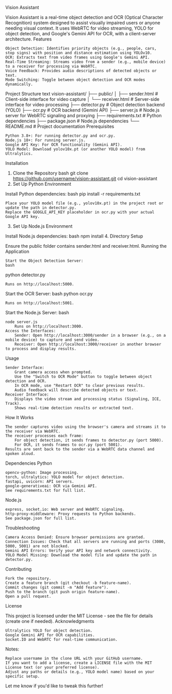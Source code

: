 Vision Assistant

Vision Assistant is a real-time object detection and OCR (Optical Character Recognition) system designed to assist visually impaired users or anyone needing visual context. It uses WebRTC for video streaming, YOLO for object detection, and Google's Gemini API for OCR, with a client-server architecture.
Features

    Object Detection: Identifies priority objects (e.g., people, cars, stop signs) with position and distance estimation using YOLOv10.
    OCR: Extracts text from video frames using Google's Gemini API.
    Real-Time Streaming: Streams video from a sender (e.g., mobile device) to a receiver for processing via WebRTC.
    Voice Feedback: Provides audio descriptions of detected objects or text.
    Mode Switching: Toggle between object detection and OCR modes dynamically.

Project Structure
text
vision-assistant/
├── public/
│   ├── sender.html      # Client-side interface for video capture
│   └── receiver.html    # Server-side interface for video processing
├── detector.py          # Object detection backend (YOLO)
├── ocr.py               # OCR backend (Gemini API)
├── server.js            # Node.js server for WebRTC signaling and proxying
├── requirements.txt     # Python dependencies
├── package.json         # Node.js dependencies
└── README.md            # Project documentation
Prerequisites

    Python 3.8+: For running detector.py and ocr.py.
    Node.js 18+: For running server.js.
    Google API Key: For OCR functionality (Gemini API).
    YOLO Model: Download yolov10x.pt (or another YOLO model) from Ultralytics.

Installation
1. Clone the Repository
bash
git clone https://github.com/username/vision-assistant.git
cd vision-assistant
2. Set Up Python Environment

Install Python dependencies:
bash
pip install -r requirements.txt

    Place your YOLO model file (e.g., yolov10x.pt) in the project root or update the path in detector.py.
    Replace the GOOGLE_API_KEY placeholder in ocr.py with your actual Google API key.

3. Set Up Node.js Environment

Install Node.js dependencies:
bash
npm install
4. Directory Setup

Ensure the public folder contains sender.html and receiver.html.
Running the Application

    Start the Object Detection Server:
    bash

python detector.py

    Runs on http://localhost:5000.

Start the OCR Server:
bash
python ocr.py

    Runs on http://localhost:5001.

Start the Node.js Server:
bash

    node server.js
        Runs on http://localhost:3000.
    Access the Interfaces:
        Sender: Open http://localhost:3000/sender in a browser (e.g., on a mobile device) to capture and send video.
        Receiver: Open http://localhost:3000/receiver in another browser to process and display results.

Usage

    Sender Interface:
        Grant camera access when prompted.
        Use the "Switch to OCR Mode" button to toggle between object detection and OCR.
        In OCR mode, use "Restart OCR" to clear previous results.
        Audio feedback will describe detected objects or text.
    Receiver Interface:
        Displays the video stream and processing status (Signaling, ICE, Track).
        Shows real-time detection results or extracted text.

How It Works

    The sender captures video using the browser's camera and streams it to the receiver via WebRTC.
    The receiver processes each frame:
        For object detection, it sends frames to detector.py (port 5000).
        For OCR, it sends frames to ocr.py (port 5001).
    Results are sent back to the sender via a WebRTC data channel and spoken aloud.

Dependencies
Python

    opencv-python: Image processing.
    torch, ultralytics: YOLO model for object detection.
    fastapi, uvicorn: API servers.
    google-generativeai: OCR via Gemini API.
    See requirements.txt for full list.

Node.js

    express, socket.io: Web server and WebRTC signaling.
    http-proxy-middleware: Proxy requests to Python backends.
    See package.json for full list.

Troubleshooting

    Camera Access Denied: Ensure browser permissions are granted.
    Connection Issues: Check that all servers are running and ports (3000, 5000, 5001) are not blocked.
    Gemini API Errors: Verify your API key and network connectivity.
    YOLO Model Missing: Download the model file and update the path in detector.py.

Contributing

    Fork the repository.
    Create a feature branch (git checkout -b feature-name).
    Commit changes (git commit -m "Add feature").
    Push to the branch (git push origin feature-name).
    Open a pull request.

License

This project is licensed under the MIT License - see the  file for details (create one if needed).
Acknowledgments

    Ultralytics YOLO for object detection.
    Google Gemini API for OCR capabilities.
    Socket.IO and WebRTC for real-time communication.

Notes:

    Replace username in the clone URL with your GitHub username.
    If you want to add a license, create a LICENSE file with the MIT License text (or your preferred license).
    Adjust any paths or details (e.g., YOLO model name) based on your specific setup.

Let me know if you'd like to tweak this further!
